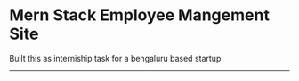 <h1>Mern Stack Employee Mangement Site</h1>
<p>Built this as interniship task for a bengaluru based startup</p>
<hr/>
